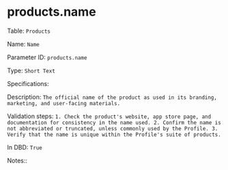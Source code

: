 # products.name

Table: ```Products```

Name: ```Name```

Parameter ID: ```products.name```

Type: ```Short Text```

Specifications: ``` ```

Description: ```The official name of the product as used in its branding, marketing, and user-facing materials.```

Validation steps: ```1. Check the product's website, app store page, and documentation for consistency in the name used.
2. Confirm the name is not abbreviated or truncated, unless commonly used by the Profile.
3. Verify that the name is unique within the Profile's suite of products.```

In DBD: ```True```

Notes:: ``` ```

